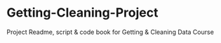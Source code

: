 # Getting-Cleaning-Project
Project Readme, script &amp; code book for Getting &amp; Cleaning Data Course
